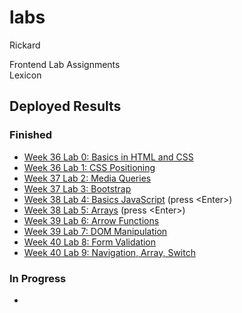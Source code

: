 # labs
Rickard

Frontend Lab Assignments  
Lexicon

## Deployed Results

### Finished

- [Week 36 Lab 0: Basics in HTML and CSS](https://leck-lex.github.io/labs/00_week36_basics_html_css/)  
- [Week 36 Lab 1: CSS Positioning](https://leck-lex.github.io/labs/01_week36_css_positioning/)  
- [Week 37 Lab 2: Media Queries](https://leck-lex.github.io/labs/02_week37_media_queries/)  
- [Week 37 Lab 3: Bootstrap](https://leck-lex.github.io/labs/03_week37_bootstrap/dist)  
- [Week 38 Lab 4: Basics JavaScript](https://leck-lex.github.io/labs/04_week38_basics_js/) (press &#60;Enter&#62;)
- [Week 38 Lab 5: Arrays](https://leck-lex.github.io/labs/05_week38_arrays/) (press &#60;Enter&#62;)
- [Week 39 Lab 6: Arrow Functions](https://leck-lex.github.io/labs/06_week39_arrow_functions/dist) 
- [Week 39 Lab 7: DOM Manipulation](https://leck-lex.github.io/labs/07_week39_dom_manipulation/dist)
- [Week 40 Lab 8: Form Validation](https://leck-lex.github.io/labs/08_week40_form_validation/dist) 
- [Week 40 Lab 9: Navigation, Array, Switch](https://leck-lex.github.io/labs/09_week40_nav_array_switch/dist)

### In Progress
-

